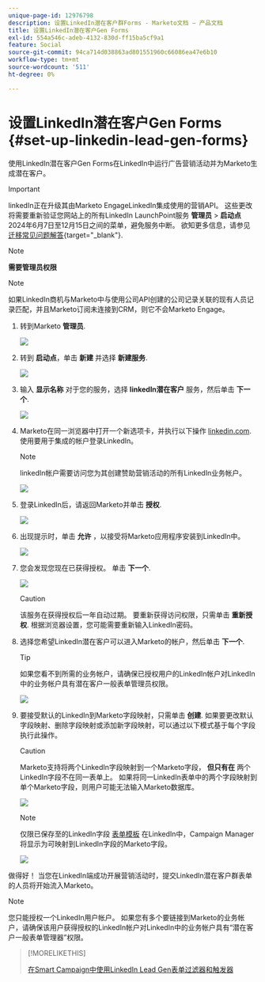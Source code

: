```yaml
---
unique-page-id: 12976798
description: 设置LinkedIn潜在客户群Forms - Marketo文档 — 产品文档
title: 设置LinkedIn潜在客户Gen Forms
exl-id: 554a546c-adeb-4132-830d-ff15ba5cf9a1
feature: Social
source-git-commit: 94ca714d038863ad801551960c66086ea47e6b10
workflow-type: tm+mt
source-wordcount: '511'
ht-degree: 0%

---
```


# 设置LinkedIn潜在客户Gen Forms {#set-up-linkedin-lead-gen-forms}

使用LinkedIn潜在客户Gen Forms在LinkedIn中运行广告营销活动并为Marketo生成潜在客户。

>[!IMPORTANT]
>
>linkedIn正在升级其由Marketo EngageLinkedIn集成使用的营销API。 这些更改将需要重新验证您网站上的所有LinkedIn LaunchPoint服务 **管理员** > **启动点** 2024年6月7日至12月15日之间的菜单，避免服务中断。 欲知更多信息，请参见 [迁移常见问题解答](https://nation.marketo.com/t5/employee-blogs/linkedin-re-authentication-required/ba-p/347794){target="_blank"}.

>[!NOTE]
>
>**需要管理员权限**

>[!NOTE]
>
>如果LinkedIn商机与Marketo中与使用公司API创建的公司记录关联的现有人员记录匹配，并且Marketo订阅未连接到CRM，则它不会Marketo Engage。

1. 转到Marketo **管理员**.

   ![](assets/image2016-11-29-10-3a50-3a29.png)

1. 转到 **启动点**，单击 **新建** 并选择 **新建服务**.

   ![](assets/image2016-11-29-10-3a51-3a11.png)

1. 输入 **显示名称** 对于您的服务，选择 **linkedIn潜在客户** 服务，然后单击 **下一个**.

   ![](assets/linkedin-lead-gen.png)

1. Marketo在同一浏览器中打开一个新选项卡，并执行以下操作 [linkedin.com](https://www.linkedin.com). 使用要用于集成的帐户登录LinkedIn。

   >[!NOTE]
   >
   >linkedIn帐户需要访问您为其创建赞助营销活动的所有LinkedIn业务帐户。

   ![](assets/linkedin-login.png)

1. 登录LinkedIn后，请返回Marketo并单击 **授权**.

   ![](assets/linkedin-lead-gen-authorize.png)

1. 出现提示时，单击 **允许** ，以接受将Marketo应用程序安装到LinkedIn中。

   ![](assets/linkedin-marketo-allow.png)

1. 您会发现您现在已获得授权。 单击 **下一个**.

   ![](assets/image2017-9-28-7-3a55-3a14.png)

   >[!CAUTION]
   >
   >该服务在获得授权后一年自动过期。 要重新获得访问权限，只需单击 **重新授权**. 根据浏览器设置，您可能需要重新输入LinkedIn密码。

1. 选择您希望LinkedIn潜在客户可以进入Marketo的帐户，然后单击 **下一个**.

   >[!TIP]
   >
   >如果您看不到所需的业务帐户，请确保已授权用户的LinkedIn帐户对LinkedIn中的业务帐户具有潜在客户一般表单管理员权限。

   ![](assets/linkedin-pages-to-capture.png)

1. 要接受默认的LinkedIn到Marketo字段映射，只需单击 **创建**. 如果要更改默认字段映射、删除字段映射或添加新字段映射，可以通过以下模式基于每个字段执行此操作。

   >[!CAUTION]
   >
   >Marketo支持将两个LinkedIn字段映射到一个Marketo字段， **但只有在** 两个LinkedIn字段不在同一表单上。 如果将同一LinkedIn表单中的两个字段映射到单个Marketo字段，则用户可能无法输入Marketo数据库。

   ![](assets/linkedin-lead-gen-mapping.png)

   >[!NOTE]
   >
   >仅限已保存至的LinkedIn字段 [表单模板](https://www.linkedin.com/help/lms/answer/79634) 在LinkedIn中，Campaign Manager将显示为可映射到LinkedIn字段的Marketo字段。

   ![](assets/linkedin-installed-services.png)

做得好！ 当您在LinkedIn端成功开展营销活动时，提交LinkedIn潜在客户群表单的人员将开始流入Marketo。

>[!NOTE]
>
>您只能授权一个LinkedIn用户帐户。 如果您有多个要链接到Marketo的业务帐户，请确保该用户获得授权的LinkedIn帐户对LinkedIn中的业务帐户具有“潜在客户一般表单管理器”权限。

>[!MORELIKETHIS]
>
>[在Smart Campaign中使用LinkedIn Lead Gen表单过滤器和触发器](/help/marketo/product-docs/demand-generation/social/social-functions/use-linkedin-lead-gen-form-filters-and-triggers-in-a-smart-campaign.md)
